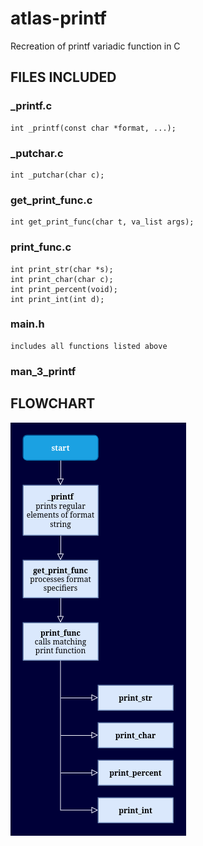 # atlas-printf
Recreation of printf variadic function in C

## FILES INCLUDED

### _printf.c
	int _printf(const char *format, ...);
### _putchar.c
	int _putchar(char c);
### get_print_func.c
	int get_print_func(char t, va_list args);
### print_func.c
	int print_str(char *s);
	int print_char(char c);
	int print_percent(void);
	int print_int(int d);
### main.h
	includes all functions listed above
### man_3_printf

## FLOWCHART

![function flowchart](./extra/_printf_flowchart.png "_printf function flowchart")
